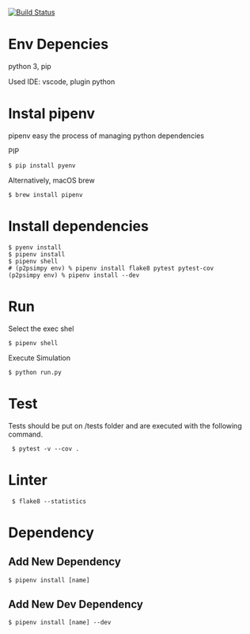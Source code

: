[![Build Status](https://travis-ci.org/lesunb/p2psimpy.svg?branch=master)](https://travis-ci.org/lesunb/p2psimpy)

Env Depencies
=============
python 3, pip

Used IDE: vscode, plugin python

Instal pipenv
============= 

pipenv easy the process of managing python dependencies

PIP
```console
$ pip install pyenv
```

Alternatively, macOS brew
```console
$ brew install pipenv 
```


Install dependencies
====================

```console
$ pyenv install 
$ pipenv install
$ pipenv shell
# (p2psimpy env) % pipenv install flake8 pytest pytest-cov
(p2psimpy env) % pipenv install --dev
```

Run
===

Select the exec shel 

```console
$ pipenv shell
```

Execute Simulation

```console
$ python run.py
```

Test
====

Tests should be put on /tests folder and are executed with the following command.

```console
 $ pytest -v --cov .
```

Linter
======

```console
 $ flake8 --statistics
```

Dependency
==========

Add New Dependency
------------------

```console
$ pipenv install [name]
```

Add New Dev Dependency
----------------------

```console
$ pipenv install [name] --dev
```